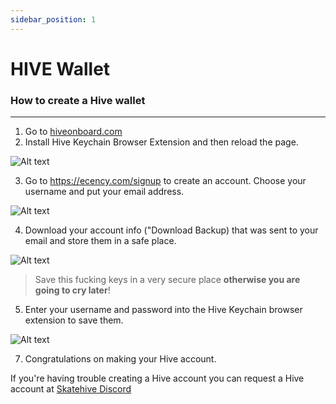```yaml
---
sidebar_position: 1
---
```


# HIVE Wallet 


### How to create a Hive wallet
---
1. Go to [hiveonboard.com](https://hiveonboard.com/create-account)
2. Install Hive Keychain Browser Extension and then reload the page.

![Alt ​​text](../../src/assets/Hive-Wallet/1.png)

3. Go to https://ecency.com/signup to create an account. Choose your username and put your email address.

![Alt ​​text](../../src/assets/Hive-Wallet/2.png)

4. Download your account info ("Download Backup) that was sent to your email and store them in a safe place.

![Alt ​​text](../../src/assets/Hive-Wallet/3.png)


> Save this fucking keys in a very secure place **otherwise you are going to cry later**!
5. Enter your username and password into the Hive Keychain browser extension to save them.

![Alt ​​text](../../src/assets/Hive-Wallet/4.png)

7. Congratulations on making your Hive account.

If you're having trouble creating a Hive account you can request a Hive account at [Skatehive Discord](discord.gg/skatehive)
